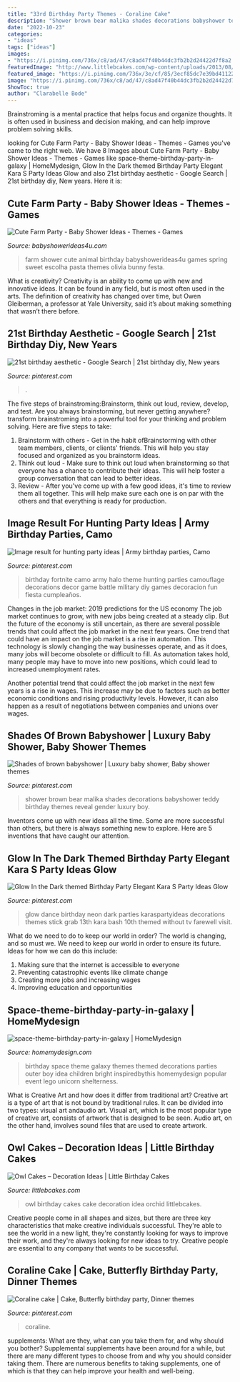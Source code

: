 ```yaml
---
title: "33rd Birthday Party Themes - Coraline Cake"
description: "Shower brown bear malika shades decorations babyshower teddy birthday themes reveal gender luxury boy"
date: "2022-10-23"
categories:
- "ideas"
tags: ["ideas"]
images:
- "https://i.pinimg.com/736x/c8/ad/47/c8ad47f40b44dc3fb2b2d24422d7f8a2.jpg"
featuredImage: "http://www.littlebcakes.com/wp-content/uploads/2013/08/Owl-Birthday-Cake-Ideas.jpg"
featured_image: "https://i.pinimg.com/736x/3e/cf/85/3ecf85dc7e39bd411228879c45313050.jpg"
image: "https://i.pinimg.com/736x/c8/ad/47/c8ad47f40b44dc3fb2b2d24422d7f8a2.jpg"
ShowToc: true
author: "Clarabelle Bode"
---
```



Brainstroming is a mental practice that helps focus and organize thoughts. It is often used in business and decision making, and can help improve problem solving skills.

	

		
looking for Cute Farm Party - Baby Shower Ideas - Themes - Games you've came to the right web. We have 8 Images about Cute Farm Party - Baby Shower Ideas - Themes - Games like space-theme-birthday-party-in-galaxy | HomeMydesign, Glow In the Dark themed Birthday Party Elegant Kara S Party Ideas Glow and also 21st birthday aesthetic - Google Search | 21st birthday diy, New years. Here it is:
		
    
## Cute Farm Party - Baby Shower Ideas - Themes - Games

<img loading=lazy src="http://www.babyshowerideas4u.com/wp-content/uploads/2014/07/IMG_2015-2E-682x1024.jpg" onerror="this.onerror=null;this.src='https://tse1.mm.bing.net/th?id=OIP.9hG65VvDezwlY1g4MOQc2QHaLH&amp;pid=15.1';" alt="Cute Farm Party - Baby Shower Ideas - Themes - Games">

_Source: babyshowerideas4u.com_

>farm shower cute animal birthday babyshowerideas4u games spring sweet escolha pasta themes olivia bunny festa. 

	

What is creativity?
Creativity is an ability to come up with new and innovative ideas. It can be found in any field, but is most often used in the arts. The definition of creativity has changed over time, but Owen Gleiberman, a professor at Yale University, said it’s about making something that wasn’t there before.

    
## 21st Birthday Aesthetic - Google Search | 21st Birthday Diy, New Years

<img loading=lazy src="https://i.pinimg.com/736x/3e/cf/85/3ecf85dc7e39bd411228879c45313050.jpg" onerror="this.onerror=null;this.src='https://tse3.mm.bing.net/th?id=OIP.8tuTPJ0QAcnfaIo7xf-QWgHaLH&amp;pid=15.1';" alt="21st birthday aesthetic - Google Search | 21st birthday diy, New years">

_Source: pinterest.com_

>. 

	

The five steps of brainstroming:Brainstorm, think out loud, review, develop, and test.
Are you always brainstorming, but never getting anywhere? transform brainstroming into a powerful tool for your thinking and problem solving. Here are five steps to take: 
1. Brainstorm with others - Get in the habit ofBrainstorming with other team members, clients, or clients' friends. This will help you stay focused and organized as you brainstorm ideas. 
2. Think out loud - Make sure to think out loud when brainstorming so that everyone has a chance to contribute their ideas. This will help foster a group conversation that can lead to better ideas. 
3. Review - After you've come up with a few good ideas, it's time to review them all together. This will help make sure each one is on par with the others and that everything is ready for production. 

    
## Image Result For Hunting Party Ideas | Army Birthday Parties, Camo

<img loading=lazy src="https://i.pinimg.com/736x/3a/b5/42/3ab542aea872009e8d9954553d79678d.jpg" onerror="this.onerror=null;this.src='https://tse3.mm.bing.net/th?id=OIP.G73_Davm40lJrH0amUg3XAHaLD&amp;pid=15.1';" alt="Image result for hunting party ideas | Army birthday parties, Camo">

_Source: pinterest.com_

>birthday fortnite camo army halo theme hunting parties camouflage decorations decor game battle military diy games decoracion fun fiesta cumpleaños. 

	

Changes in the job market: 2019 predictions for the US economy
The job market continues to grow, with new jobs being created at a steady clip. But the future of the economy is still uncertain, as there are several possible trends that could affect the job market in the next few years. 
One trend that could have an impact on the job market is a rise in automation. This technology is slowly changing the way businesses operate, and as it does, many jobs will become obsolete or difficult to fill. As automation takes hold, many people may have to move into new positions, which could lead to increased unemployment rates. 

Another potential trend that could affect the job market in the next few years is a rise in wages. This increase may be due to factors such as better economic conditions and rising productivity levels. However, it can also happen as a result of negotiations between companies and unions over wages.

    
## Shades Of Brown Babyshower | Luxury Baby Shower, Baby Shower Themes

<img loading=lazy src="https://i.pinimg.com/736x/e6/dd/a6/e6dda635e600f35b72d36c107c8d10e4.jpg" onerror="this.onerror=null;this.src='https://tse3.mm.bing.net/th?id=OIP.dgbHKtK-vTBW0y7p4VT_XgHaNL&amp;pid=15.1';" alt="Shades of brown babyshower | Luxury baby shower, Baby shower themes">

_Source: pinterest.com_

>shower brown bear malika shades decorations babyshower teddy birthday themes reveal gender luxury boy. 

	

Inventors come up with new ideas all the time. Some are more successful than others, but there is always something new to explore. Here are 5 inventions that have caught our attention.

    
## Glow In The Dark Themed Birthday Party Elegant Kara S Party Ideas Glow

<img loading=lazy src="https://i.pinimg.com/736x/b7/1e/1f/b71e1f1ed15f88da32e110c5cb4434ce.jpg" onerror="this.onerror=null;this.src='https://tse1.mm.bing.net/th?id=OIP.SexyDlDlO0J_UDtWin3fQwHaLH&amp;pid=15.1';" alt="Glow In the Dark themed Birthday Party Elegant Kara S Party Ideas Glow">

_Source: pinterest.com_

>glow dance birthday neon dark parties karaspartyideas decorations themes stick grab 13th kara bash 10th themed without tv farewell visit. 

	

What do we need to do to keep our world in order?
The world is changing, and so must we. We need to keep our world in order to ensure its future. Ideas for how we can do this include: 
1. Making sure that the internet is accessible to everyone 
2. Preventing catastrophic events like climate change 
3. Creating more jobs and increasing wages 
4. Improving education and opportunities 

    
## Space-theme-birthday-party-in-galaxy | HomeMydesign

<img loading=lazy src="https://homemydesign.com/wp-content/uploads/2019/05/space-theme-birthday-party-in-galaxy.jpg" onerror="this.onerror=null;this.src='https://tse3.mm.bing.net/th?id=OIP.aJ-4cOnKQRqjIamquy2xMAHaKH&amp;pid=15.1';" alt="space-theme-birthday-party-in-galaxy | HomeMydesign">

_Source: homemydesign.com_

>birthday space theme galaxy themes themed decorations parties outer boy idea children bright inspiredbythis homemydesign popular event lego unicorn shelterness. 

	

What is Creative Art and how does it differ from traditional art?
Creative art is a type of art that is not bound by traditional rules. It can be divided into two types: visual art andaudio art. Visual art, which is the most popular type of creative art, consists of artwork that is designed to be seen. Audio art, on the other hand, involves sound files that are used to create artwork.

    
## Owl Cakes – Decoration Ideas | Little Birthday Cakes

<img loading=lazy src="http://www.littlebcakes.com/wp-content/uploads/2013/08/Owl-Birthday-Cake-Ideas.jpg" onerror="this.onerror=null;this.src='https://tse2.mm.bing.net/th?id=OIP.xz3m0Ly-0sx_4Y3ufCaAPQHaKd&amp;pid=15.1';" alt="Owl Cakes – Decoration Ideas | Little Birthday Cakes">

_Source: littlebcakes.com_

>owl birthday cakes cake decoration idea orchid littlebcakes. 

	

Creative people come in all shapes and sizes, but there are three key characteristics that make creative individuals successful. They're able to see the world in a new light, they're constantly looking for ways to improve their work, and they're always looking for new ideas to try. Creative people are essential to any company that wants to be successful.

    
## Coraline Cake | Cake, Butterfly Birthday Party, Dinner Themes

<img loading=lazy src="https://i.pinimg.com/736x/c8/ad/47/c8ad47f40b44dc3fb2b2d24422d7f8a2.jpg" onerror="this.onerror=null;this.src='https://tse4.mm.bing.net/th?id=OIP.u_YVK5IFlolLYmXPtBPAQgHaOk&amp;pid=15.1';" alt="Coraline cake | Cake, Butterfly birthday party, Dinner themes">

_Source: pinterest.com_

>coraline. 

	

supplements: What are they, what can you take them for, and why should you bother?
Supplemental supplements have been around for a while, but there are many different types to choose from and why you should consider taking them. There are numerous benefits to taking supplements, one of which is that they can help improve your health and well-being.

